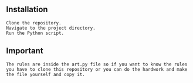 ## Installation

    Clone the repository.
    Navigate to the project directory.
    Run the Python script.

## Important
    The rules are inside the art.py file so if you want to know the rules you have to clone this repository or you can do the hardwork and make the file yourself and copy it.
